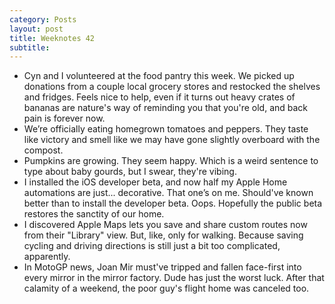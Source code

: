 ```yaml
---
category: Posts
layout: post
title: Weeknotes 42
subtitle:
---
```

- Cyn and I volunteered at the food pantry this week. We picked up donations
  from a couple local grocery stores and restocked the shelves and fridges.
  Feels nice to help, even if it turns out heavy crates of bananas are nature's
  way of reminding you that you're old, and back pain is forever now.
- We’re officially eating homegrown tomatoes and peppers. They taste like
  victory and smell like we may have gone slightly overboard with the compost.
- Pumpkins are growing. They seem happy. Which is a weird sentence to type
  about baby gourds, but I swear, they're vibing.
- I installed the iOS developer beta, and now half my Apple Home automations
  are just... decorative. That one’s on me. Should've known better than to
  install the developer beta. Oops. Hopefully the public beta restores the
  sanctity of our home.
- I discovered Apple Maps lets you save and share custom routes now from their
  "Library" view. But, like, only for walking. Because saving cycling and
  driving directions is still just a bit too complicated, apparently.
- In MotoGP news, Joan Mir must've tripped and fallen face-first into every
  mirror in the mirror factory. Dude has just the worst luck. After that
  calamity of a weekend, the poor guy's flight home was canceled too.
